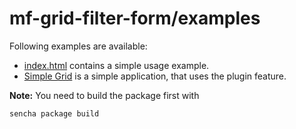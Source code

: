 # mf-grid-filter-form/examples

Following examples are available:

- [index.html](index.html) contains a simple usage example.
- [Simple Grid](simple-grid/index.html) is a simple application, that uses the plugin feature.

**Note:** You need to build the package first with

    sencha package build
